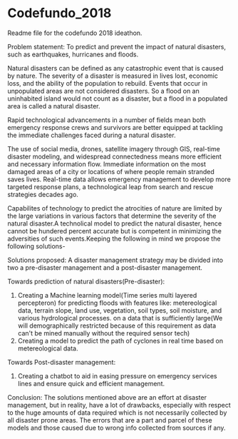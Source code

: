 # Codefundo_2018
Readme file for the codefundo 2018 ideathon.

Problem statement: To predict and prevent the impact of natural disasters, such as earthquakes, hurricanes and floods.

Natural disasters can be defined as any catastrophic event that is caused by nature. The severity of a disaster is measured in lives lost, economic loss, and the ability of the population to rebuild. Events that occur in unpopulated areas are not considered disasters. So a flood on an uninhabited island would not count as a disaster, but a flood in a populated area is called a natural disaster.

Rapid technological advancements in a number of fields mean both emergency response crews and survivors are better equipped at tackling the immediate challenges faced during a natural disaster.

The use of social media, drones, satellite imagery through GIS, real-time disaster modeling, and widespread connectedness means more efficient and necessary information flow. Immediate information on the most damaged areas of a city or locations of where people remain stranded saves lives. Real-time data allows emergency management to develop more targeted response plans, a technological leap from search and rescue strategies decades ago.

Capabilites of technology to predict the atrocities of nature are limited by the large variations in various factors that determine the severity of the natural disaster.A technolical model to predict the natural disaster, hence cannot be hundered percent accurate but is competent in minimizing the adversities of such events.Keeping the following in mind we propose the following solutions-

Solutions proposed: A disaster management strategy may be divided into two a  pre-disaster management and a post-disaster management.

Towards prediction of natural disasters(Pre-disaster):
1. Creating a Machine learning model(Time series multi layered percepteron) for predicting floods with features like: metereological data, terrain slope, land use, vegetation, soil types, soil moisture, and various hydrological processes. on a data that is sufficiently large(We will demographically restricted because of this requirement as data can't be mined manually without the required sensor tech)
2. Creating a model to predict the path of cyclones in real time based on metereological data.

Towards Post-disaster management:
1. Creating a chatbot to aid in easing pressure on emergency services lines and ensure quick and efficient management.

Conclusion: The solutions mentioned above are an effort at disaster management, but in reality, have a lot of drawbacks, especially with respect to the huge amounts of data required which is not necessarily collected by all disaster prone areas. The errors that are a part and parcel of these models and those caused due to wrong info collected from sources if any.
